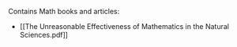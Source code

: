 Contains Math books and articles:
- [[The Unreasonable Effectiveness of Mathematics in the Natural Sciences.pdf]]